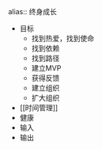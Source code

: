 alias:: 终身成长

- 目标
	- 找到热爱，找到使命
	- 找到依赖
	- 找到路径
	- 建立MVP
	- 获得反馈
	- 建立组织
	- 扩大组织
- [[时间管理]]
- 健康
- 输入
- 输出